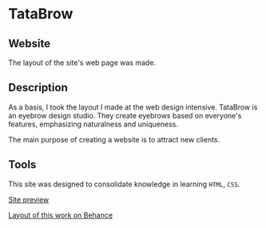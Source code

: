 # TataBrow 
## Website

The layout of the site's web page was made. 

## Description

As a basis, I took the layout I made at the web design intensive. 
TataBrow is an eyebrow design studio. They create eyebrows based on everyone's features, emphasizing naturalness and uniqueness. 

The main purpose of creating a website is to attract new clients. 

## Tools

This site was designed to consolidate knowledge in learning `HTML`, `CSS`.

[Site preview](https://aakulovaa.github.io/tatabrow_site/)

[Layout of this work on Behance](https://www.behance.net/gallery/201214361/TataBrow-landing)
